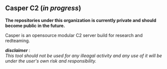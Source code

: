 ## Casper C2 (*in progress*)

**The repositories under this organization is currently private and should become public in the future.**

Casper is an opensource modular C2 server build for research and redteaming.




***disclaimer*** :   
*This tool should not be used for any illeagal activity and any use of it 
will be under the user's own risk and responsibility.*



